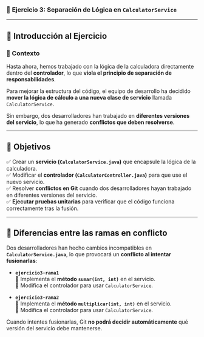### 🚀 **Ejercicio 3: Separación de Lógica en `CalculatorService`**

---

## **📜 Introducción al Ejercicio**

### **📌 Contexto**
Hasta ahora, hemos trabajado con la lógica de la calculadora directamente dentro del **controlador**, lo que **viola el principio de separación de responsabilidades**.

Para mejorar la estructura del código, el equipo de desarrollo ha decidido **mover la lógica de cálculo a una nueva clase de servicio** llamada `CalculatorService`.

Sin embargo, dos desarrolladores han trabajado en **diferentes versiones del servicio**, lo que ha generado **conflictos que deben resolverse**.

---

## **🎯 Objetivos**
✅ Crear un **servicio (`CalculatorService.java`)** que encapsule la lógica de la calculadora.  
✅ Modificar el **controlador (`CalculatorController.java`)** para que use el nuevo servicio.  
✅ Resolver **conflictos en Git** cuando dos desarrolladores hayan trabajado en diferentes versiones del servicio.  
✅ **Ejecutar pruebas unitarias** para verificar que el código funciona correctamente tras la fusión.

---

## **🔀 Diferencias entre las ramas en conflicto**
Dos desarrolladores han hecho cambios incompatibles en **`CalculatorService.java`**, lo que provocará un **conflicto al intentar fusionarlas**:

- **`ejercicio3-rama1`**  
  🔹 Implementa el **método `sumar(int, int)`** en el servicio.  
  🔹 Modifica el controlador para usar `CalculatorService`.

- **`ejercicio3-rama2`**  
  🔹 Implementa el **método `multiplicar(int, int)`** en el servicio.  
  🔹 Modifica el controlador para usar `CalculatorService`.

Cuando intentes fusionarlas, Git **no podrá decidir automáticamente** qué versión del servicio debe mantenerse.

